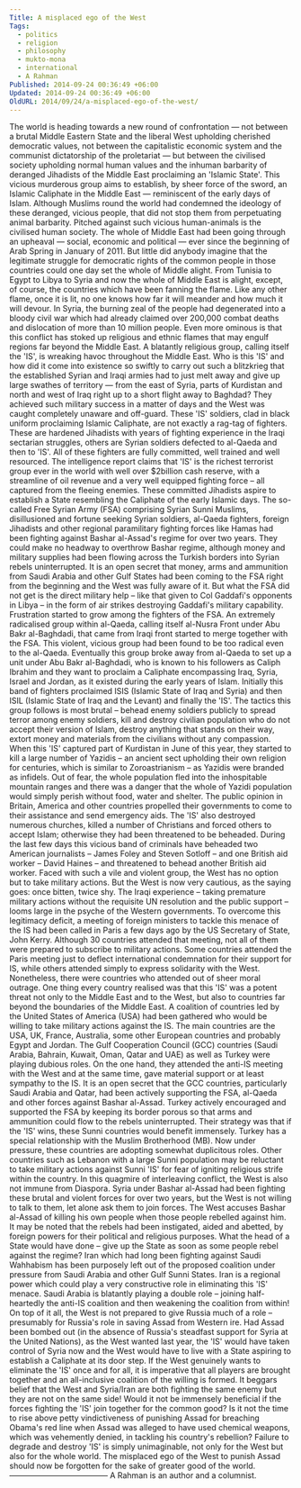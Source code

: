 ```yaml
---
Title: A misplaced ego of the West
Tags:
  - politics
  - religion
  - philosophy
  - mukto-mona
  - international
  - A Rahman
Published: 2014-09-24 00:36:49 +06:00
Updated: 2014-09-24 00:36:49 +06:00
OldURL: 2014/09/24/a-misplaced-ego-of-the-west/
---
```




The world is heading towards a new round of confrontation — not between a brutal Middle Eastern State and the liberal West upholding cherished democratic values, not between the capitalistic economic system and the communist dictatorship of the proletariat — but between the civilised society upholding normal human values and the inhuman barbarity of deranged Jihadists of the Middle East proclaiming an 'Islamic State'. This vicious murderous group aims to establish, by sheer force of the sword, an Islamic Caliphate in the Middle East — reminiscent of the early days of Islam. Although Muslims round the world had condemned the ideology of these deranged, vicious people, that did not stop them from perpetuating animal barbarity. Pitched against such vicious human-animals is the civilised human society.
The whole of Middle East had been going through an upheaval — social, economic and political — ever since the beginning of Arab Spring in January of 2011. But little did anybody imagine that the legitimate struggle for democratic rights of the common people in those countries could one day set the whole of Middle alight. From Tunisia to Egypt to Libya to Syria and now the whole of Middle East is alight, except, of course, the countries which have been fanning the flame. Like any other flame, once it is lit, no one knows how far it will meander and how much it will devour. In Syria, the burning zeal of the people had degenerated into a bloody civil war which had already claimed over 200,000 combat deaths and dislocation of more than 10 million people. Even more ominous is that this conflict has stoked up religious and ethnic flames that may engulf regions far beyond the Middle East.
A blatantly religious group, calling itself the 'IS', is wreaking havoc throughout the Middle East. Who is this 'IS' and how did it come into existence so swiftly to carry out such a blitzkrieg that the established Syrian and Iraqi armies had to just melt away and give up large swathes of territory — from the east of Syria, parts of Kurdistan and north and west of Iraq right up to a short flight away to Baghdad? They achieved such military success in a matter of days and the West was caught completely unaware and off-guard.
These 'IS' soldiers, clad in black uniform proclaiming Islamic Caliphate, are not exactly a rag-tag of fighters. These are hardened Jihadists with years of fighting experience in the Iraqi sectarian struggles, others are Syrian soldiers defected to al-Qaeda and then to 'IS'. All of these fighters are fully committed, well trained and well resourced. The intelligence report claims that 'IS' is the richest terrorist group ever in the world with well over $2billion cash reserve, with a streamline of oil revenue and a very well equipped fighting force – all captured from the fleeing enemies. These committed Jihadists aspire to establish a State resembling the Caliphate of the early Islamic days.
The so-called Free Syrian Army (FSA) comprising Syrian Sunni Muslims, disillusioned and fortune seeking Syrian soldiers, al-Qaeda fighters, foreign Jihadists and other regional paramilitary fighting forces like Hamas had been fighting against Bashar al-Assad's regime for over two years. They could make no headway to overthrow Bashar regime, although money and military supplies had been flowing across the Turkish borders into Syrian rebels uninterrupted. It is an open secret that money, arms and ammunition from Saudi Arabia and other Gulf States had been coming to the FSA right from the beginning and the West was fully aware of it. But what the FSA did not get is the direct military help – like that given to Col Gaddafi's opponents in Libya – in the form of air strikes destroying Gaddafi's military capability.
Frustration started to grow among the fighters of the FSA. An extremely radicalised group within al-Qaeda, calling itself al-Nusra Front under Abu Bakr al-Baghdadi, that came from Iraqi front started to merge together with the FSA. This violent, vicious group had been found to be too radical even to the al-Qaeda. Eventually this group broke away from al-Qaeda to set up a unit under Abu Bakr al-Baghdadi, who is known to his followers as Caliph Ibrahim and they want to proclaim a Caliphate encompassing Iraq, Syria, Israel and Jordan, as it existed during the early years of Islam. Initially this band of fighters proclaimed ISIS (Islamic State of Iraq and Syria) and then ISIL (Islamic State of Iraq and the Levant) and finally the 'IS'. The tactics this group follows is most brutal – behead enemy soldiers publicly to spread terror among enemy soldiers, kill and destroy civilian population who do not accept their version of Islam, destroy anything that stands on their way, extort money and materials from the civilians without any compassion.
When this 'IS' captured part of Kurdistan in June of this year, they started to kill a large number of Yazidis – an ancient sect upholding their own religion for centuries, which is similar to Zoroastrianism – as Yazidis were branded as infidels. Out of fear, the whole population fled into the inhospitable mountain ranges and there was a danger that the whole of Yazidi population would simply perish without food, water and shelter. The public opinion in Britain, America and other countries propelled their governments to come to their assistance and send emergency aids. The 'IS' also destroyed numerous churches, killed a number of Christians and forced others to accept Islam; otherwise they had been threatened to be beheaded. During the last few days this vicious band of criminals have beheaded two American journalists – James Foley and Steven Sotloff – and one British aid worker – David Haines – and threatened to behead another British aid worker.
Faced with such a vile and violent group, the West has no option but to take military actions. But the West is now very cautious, as the saying goes: once bitten, twice shy. The Iraqi experience – taking premature military actions without the requisite UN resolution and the public support – looms large in the psyche of the Western governments. To overcome this legitimacy deficit, a meeting of foreign ministers to tackle this menace of the IS had been called in Paris a few days ago by the US Secretary of State, John Kerry. Although 30 countries attended that meeting, not all of them were prepared to subscribe to military actions. Some countries attended the Paris meeting just to deflect international condemnation for their support for IS, while others attended simply to express solidarity with the West. Nonetheless, there were countries who attended out of sheer moral outrage. One thing every country realised was that this 'IS' was a potent threat not only to the Middle East and to the West, but also to countries far beyond the boundaries of the Middle East.
A coalition of countries led by the United States of America (USA) had been gathered who would be willing to take military actions against the IS. The main countries are the USA, UK, France, Australia, some other European countries and probably Egypt and Jordan. The Gulf Cooperation Council (GCC) countries (Saudi Arabia, Bahrain, Kuwait, Oman, Qatar and UAE) as well as Turkey were playing dubious roles. On the one hand, they attended the anti-IS meeting with the West and at the same time, gave material support or at least sympathy to the IS.
It is an open secret that the GCC countries, particularly Saudi Arabia and Qatar, had been actively supporting the FSA, al-Qaeda and other forces against Bashar al-Assad. Turkey actively encouraged and supported the FSA by keeping its border porous so that arms and ammunition could flow to the rebels uninterrupted. Their strategy was that if the 'IS' wins, these Sunni countries would benefit immensely. Turkey has a special relationship with the Muslim Brotherhood (MB). Now under pressure, these countries are adopting somewhat duplicitous roles. Other countries such as Lebanon with a large Sunni population may be reluctant to take military actions against Sunni 'IS' for fear of igniting religious strife within the country.
In this quagmire of interleaving conflict, the West is also not immune from Diaspora. Syria under Bashar al-Assad had been fighting these brutal and violent forces for over two years, but the West is not willing to talk to them, let alone ask them to join forces. The West accuses Bashar al-Assad of killing his own people when those people rebelled against him. It may be noted that the rebels had been instigated, aided and abetted, by foreign powers for their political and religious purposes. What the head of a State would have done – give up the State as soon as some people rebel against the regime? Iran which had long been fighting against Saudi Wahhabism has been purposely left out of the proposed coalition under pressure from Saudi Arabia and other Gulf Sunni States. Iran is a regional power which could play a very constructive role in eliminating this 'IS' menace. Saudi Arabia is blatantly playing a double role – joining half-heartedly the anti-IS coalition and then weakening the coalition from within! On top of it all, the West is not prepared to give Russia much of a role – presumably for Russia's role in saving Assad from Western ire. Had Assad been bombed out (in the absence of Russia's steadfast support for Syria at the United Nations), as the West wanted last year, the 'IS' would have taken control of Syria now and the West would have to live with a State aspiring to establish a Caliphate at its door step.
If the West genuinely wants to eliminate the 'IS' once and for all, it is imperative that all players are brought together and an all-inclusive coalition of the willing is formed. It beggars belief that the West and Syria/Iran are both fighting the same enemy but they are not on the same side! Would it not be immensely beneficial if the forces fighting the 'IS' join together for the common good? Is it not the time to rise above petty vindictiveness of punishing Assad for breaching Obama's red line when Assad was alleged to have used chemical weapons, which was vehemently denied, in tackling his country's rebellion? Failure to degrade and destroy 'IS' is simply unimaginable, not only for the West but also for the whole world. The misplaced ego of the West to punish Assad should now be forgotten for the sake of greater good of the world.
————————————–
A Rahman is an author and a columnist.


